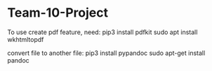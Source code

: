 # Team-10-Project


To use create pdf feature, need: 
pip3 install pdfkit
sudo apt install wkhtmltopdf

convert file to another file:
pip3 install pypandoc
sudo apt-get install pandoc